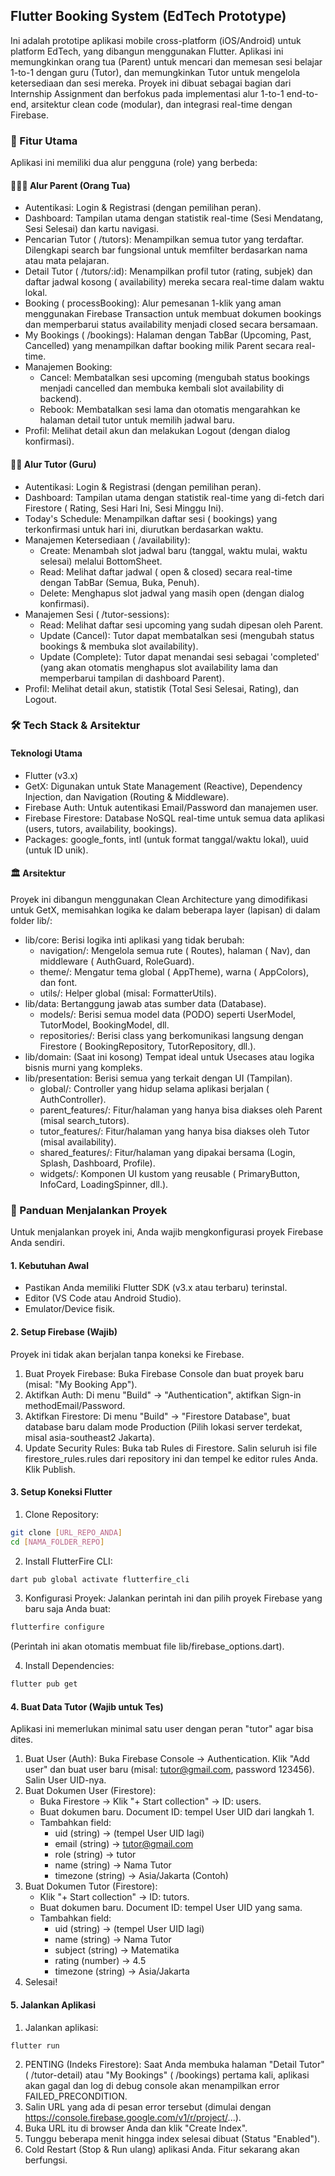 ## Flutter Booking System (EdTech Prototype)

Ini adalah prototipe aplikasi mobile cross-platform (iOS/Android) untuk platform EdTech, yang dibangun menggunakan Flutter. Aplikasi ini memungkinkan orang tua (Parent) untuk mencari dan memesan sesi belajar 1-to-1 dengan guru (Tutor), dan memungkinkan Tutor untuk mengelola ketersediaan dan sesi mereka.
Proyek ini dibuat sebagai bagian dari Internship Assignment dan berfokus pada implementasi alur 1-to-1 end-to-end, arsitektur clean code (modular), dan integrasi real-time dengan Firebase.

### 🚀 Fitur Utama

Aplikasi ini memiliki dua alur pengguna (role) yang berbeda:

#### 👨‍👩‍👧 Alur Parent (Orang Tua)

- Autentikasi: Login & Registrasi (dengan pemilihan peran).
- Dashboard: Tampilan utama dengan statistik real-time (Sesi Mendatang, Sesi Selesai) dan kartu navigasi.
- Pencarian Tutor ( /tutors): Menampilkan semua tutor yang terdaftar. Dilengkapi search bar fungsional untuk memfilter berdasarkan nama atau mata pelajaran.
- Detail Tutor ( /tutors/:id): Menampilkan profil tutor (rating, subjek) dan daftar jadwal kosong ( availability) mereka secara real-time dalam waktu lokal.
- Booking ( processBooking): Alur pemesanan 1-klik yang aman menggunakan Firebase Transaction untuk membuat dokumen bookings dan memperbarui status availability menjadi closed secara bersamaan.
- My Bookings ( /bookings): Halaman dengan TabBar (Upcoming, Past, Cancelled) yang menampilkan daftar booking milik Parent secara real-time.
- Manajemen Booking:
  - Cancel: Membatalkan sesi upcoming (mengubah status bookings menjadi cancelled dan membuka kembali slot availability di backend).
  - Rebook: Membatalkan sesi lama dan otomatis mengarahkan ke halaman detail tutor untuk memilih jadwal baru.
- Profil: Melihat detail akun dan melakukan Logout (dengan dialog konfirmasi).

#### 👩‍🏫 Alur Tutor (Guru)

- Autentikasi: Login & Registrasi (dengan pemilihan peran).
- Dashboard: Tampilan utama dengan statistik real-time yang di-fetch dari Firestore ( Rating, Sesi Hari Ini, Sesi Minggu Ini).
- Today's Schedule: Menampilkan daftar sesi ( bookings) yang terkonfirmasi untuk hari ini, diurutkan berdasarkan waktu.
- Manajemen Ketersediaan ( /availability):
  - Create: Menambah slot jadwal baru (tanggal, waktu mulai, waktu selesai) melalui BottomSheet.
  - Read: Melihat daftar jadwal ( open & closed) secara real-time dengan TabBar (Semua, Buka, Penuh).
  - Delete: Menghapus slot jadwal yang masih open (dengan dialog konfirmasi).
- Manajemen Sesi ( /tutor-sessions):
  - Read: Melihat daftar sesi upcoming yang sudah dipesan oleh Parent.
  - Update (Cancel): Tutor dapat membatalkan sesi (mengubah status bookings & membuka slot availability).
  - Update (Complete): Tutor dapat menandai sesi sebagai 'completed' (yang akan otomatis menghapus slot availability lama dan memperbarui tampilan di dashboard Parent).
- Profil: Melihat detail akun, statistik (Total Sesi Selesai, Rating), dan Logout.

### 🛠️ Tech Stack & Arsitektur

#### Teknologi Utama

- Flutter (v3.x)
- GetX: Digunakan untuk State Management (Reactive), Dependency Injection, dan Navigation (Routing & Middleware).
- Firebase Auth: Untuk autentikasi Email/Password dan manajemen user.
- Firebase Firestore: Database NoSQL real-time untuk semua data aplikasi (users, tutors, availability, bookings).
- Packages: google_fonts, intl (untuk format tanggal/waktu lokal), uuid (untuk ID unik).

#### 🏛️ Arsitektur

Proyek ini dibangun menggunakan Clean Architecture yang dimodifikasi untuk GetX, memisahkan logika ke dalam beberapa layer (lapisan) di dalam folder lib/:

- lib/core: Berisi logika inti aplikasi yang tidak berubah:
  - navigation/: Mengelola semua rute ( Routes), halaman ( Nav), dan middleware ( AuthGuard, RoleGuard).
  - theme/: Mengatur tema global ( AppTheme), warna ( AppColors), dan font.
  - utils/: Helper global (misal: FormatterUtils).
- lib/data: Bertanggung jawab atas sumber data (Database).
  - models/: Berisi semua model data (PODO) seperti UserModel, TutorModel, BookingModel, dll.
  - repositories/: Berisi class yang berkomunikasi langsung dengan Firestore ( BookingRepository, TutorRepository, dll.).
- lib/domain: (Saat ini kosong) Tempat ideal untuk Usecases atau logika bisnis murni yang kompleks.
- lib/presentation: Berisi semua yang terkait dengan UI (Tampilan).
  - global/: Controller yang hidup selama aplikasi berjalan ( AuthController).
  - parent_features/: Fitur/halaman yang hanya bisa diakses oleh Parent (misal search_tutors).
  - tutor_features/: Fitur/halaman yang hanya bisa diakses oleh Tutor (misal availability).
  - shared_features/: Fitur/halaman yang dipakai bersama (Login, Splash, Dashboard, Profile).
  - widgets/: Komponen UI kustom yang reusable ( PrimaryButton, InfoCard, LoadingSpinner, dll.).

### 🏁 Panduan Menjalankan Proyek

Untuk menjalankan proyek ini, Anda wajib mengkonfigurasi proyek Firebase Anda sendiri.

#### 1. Kebutuhan Awal

- Pastikan Anda memiliki Flutter SDK (v3.x atau terbaru) terinstal.
- Editor (VS Code atau Android Studio).
- Emulator/Device fisik.

#### 2. Setup Firebase (Wajib)

Proyek ini tidak akan berjalan tanpa koneksi ke Firebase.

1. Buat Proyek Firebase: Buka Firebase Console dan buat proyek baru (misal: "My Booking App").
2. Aktifkan Auth: Di menu "Build" -> "Authentication", aktifkan Sign-in methodEmail/Password.
3. Aktifkan Firestore: Di menu "Build" -> "Firestore Database", buat database baru dalam mode Production (Pilih lokasi server terdekat, misal asia-southeast2 Jakarta).
4. Update Security Rules: Buka tab Rules di Firestore. Salin seluruh isi file firestore_rules.rules dari repository ini dan tempel ke editor rules Anda. Klik Publish.

#### 3. Setup Koneksi Flutter

1. Clone Repository:

```bash
git clone [URL_REPO_ANDA]
cd [NAMA_FOLDER_REPO]
```

2. Install FlutterFire CLI:

```powershell
dart pub global activate flutterfire_cli
```

3. Konfigurasi Proyek: Jalankan perintah ini dan pilih proyek Firebase yang baru saja Anda buat:

```powershell
flutterfire configure
```

(Perintah ini akan otomatis membuat file lib/firebase_options.dart).

4. Install Dependencies:

```powershell
flutter pub get
```

#### 4. Buat Data Tutor (Wajib untuk Tes)

Aplikasi ini memerlukan minimal satu user dengan peran "tutor" agar bisa dites.

1. Buat User (Auth): Buka Firebase Console -> Authentication. Klik "Add user" dan buat user baru (misal: tutor@gmail.com, password 123456). Salin User UID-nya.
2. Buat Dokumen User (Firestore):
   - Buka Firestore -> Klik "+ Start collection" -> ID: users.
   - Buat dokumen baru. Document ID: tempel User UID dari langkah 1.
   - Tambahkan field:
     - uid (string) -> (tempel User UID lagi)
     - email (string) -> tutor@gmail.com
     - role (string) -> tutor
     - name (string) -> Nama Tutor
     - timezone (string) -> Asia/Jakarta (Contoh)
3. Buat Dokumen Tutor (Firestore):
   - Klik "+ Start collection" -> ID: tutors.
   - Buat dokumen baru. Document ID: tempel User UID yang sama.
   - Tambahkan field:
     - uid (string) -> (tempel User UID lagi)
     - name (string) -> Nama Tutor
     - subject (string) -> Matematika
     - rating (number) -> 4.5
     - timezone (string) -> Asia/Jakarta
4. Selesai!

#### 5. Jalankan Aplikasi

1. Jalankan aplikasi:

```powershell
flutter run
```

2. PENTING (Indeks Firestore): Saat Anda membuka halaman "Detail Tutor" ( /tutor-detail) atau "My Bookings" ( /bookings) pertama kali, aplikasi akan gagal dan log di debug console akan menampilkan error FAILED_PRECONDITION.
3. Salin URL yang ada di pesan error tersebut (dimulai dengan https://console.firebase.google.com/v1/r/project/...).
4. Buka URL itu di browser Anda dan klik "Create Index".
5. Tunggu beberapa menit hingga index selesai dibuat (Status "Enabled").
6. Cold Restart (Stop & Run ulang) aplikasi Anda. Fitur sekarang akan berfungsi.

